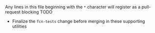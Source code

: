 Any lines in this file beginning with the `*` character will register as a pull-request blocking TODO

* Finalize the `fcn-tests` change before merging in these supporting utilities

